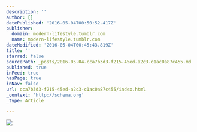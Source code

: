 ```yaml
---
description: ''
author: []
datePublished: '2016-05-04T00:50:52.417Z'
publisher:
  domain: modern-lifestyle.tumblr.com
  name: modern-lifestyle.tumblr.com
dateModified: '2016-05-04T00:45:43.819Z'
title: ''
starred: false
sourcePath: _posts/2016-05-04-cca7b3d3-f215-45ed-a2c3-c1ac0a87c455.md
published: true
inFeed: true
hasPage: true
inNav: false
url: cca7b3d3-f215-45ed-a2c3-c1ac0a87c455/index.html
_context: 'http://schema.org'
_type: Article

---
```

![](http://66.media.tumblr.com/8e319e00092ddbfa69babb98056a30d2/tumblr_n387deIKk71sszkwto1_500.png)